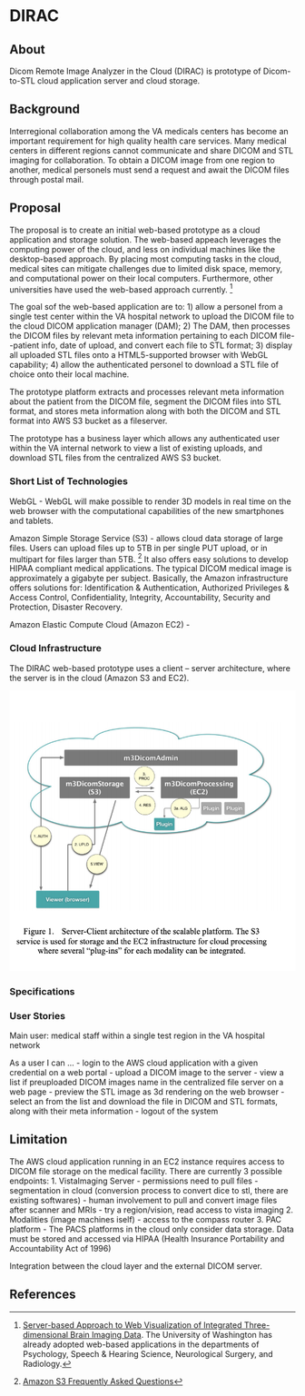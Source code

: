 # DIRAC

## About 
Dicom Remote Image Analyzer in the Cloud (DIRAC) is prototype of Dicom-to-STL cloud application server and cloud storage.

## Background

Interregional collaboration among the VA medicals centers has become an important requirement for high quality health care services.  Many medical centers in different regions cannot communicate and share DICOM and STL imaging for collaboration.  To obtain a DICOM image from one region to another, medical personels must send a request and await the DICOM files through postal mail. 

## Proposal

The proposal is to create an initial web-based prototype as a cloud application and storage solution. The web-based appeach leverages the computing power of the cloud, and less on individual machines like the desktop-based approach. By placing most computing tasks in the cloud, medical sites can mitigate challenges due to limited disk space, memory, and computational power on their local computers.  Furthermore, other universities have used the web-based approach currently. [^2]

The goal sof the web-based application are to: 1) allow a personel from a single test center within the VA hospital network to upload the DICOM file to the cloud DICOM application manager (DAM); 2) The DAM, then processes the DICOM files by relevant meta information pertaining to each DICOM file--patient info, date of upload, and convert each file to STL format; 3) display all uploaded STL files onto a HTML5-supported browser with WebGL capability; 4) allow the authenticated personel to download a STL file of choice onto their local machine.

The prototype platform extracts and processes relevant meta information about the patient from the DICOM file, segment the DICOM files into STL format, and stores meta information along with both the DICOM and STL format into AWS S3 bucket as a fileserver.  

The prototype has a business layer which allows any authenticated user within the VA internal network to view a list of existing uploads, and download STL files from the centralized AWS S3 bucket.


### Short List of Technologies

WebGL -  WebGL will make possible to render 3D models in real time on the web browser with the computational capabilities of the new smartphones and tablets.    


Amazon Simple Storage Service (S3) - allows cloud data storage of large files.  Users can upload files up to 5TB in per single PUT upload, or in multipart for files larger than 5TB. [^1] It also offers easy solutions to develop HIPAA compliant medical applications. The typical DICOM medical image is approximately a gigabyte per subject. Basically, the Amazon infrastructure offers solutions for: Identification & Authentication, Authorized Privileges & Access Control, Confidentiality, Integrity, Accountability, Security and Protection, Disaster Recovery.

Amazon Elastic Compute Cloud (Amazon EC2) - 


### Cloud Infrastructure

The DIRAC web-based prototype uses a client – server architecture, where the server is in the cloud (Amazon S3 and EC2). 

![web app dicom](img/web-app-dicom.png)

### Specifications

### User Stories

Main user: medical staff within a single test region in the VA hospital network

As a user I can ...
	- login to the AWS cloud application with a given credential on a web portal
	- upload a DICOM image to the server 
	- view a list if preuploaded DICOM images name in the centralized file server on a web page
	- preview the STL image as 3d rendering on the web browser
	- select an from the list and download the file in DICOM and STL formats, along with their meta information
	- logout of the system


## Limitation

The AWS cloud application running in an EC2 instance requires access to DICOM file storage on the medical facility.  There are currently 3 possible endpoints:
	1. VistaImaging Server
		- permissions need to pull files
		- segmentation in cloud (conversion process to convert dice to stl, there are existing softwares)
		- human involvement to pull and convert image files after scanner and MRIs
		- try a region/vision, read access to vista imaging
	2. Modalities (image machines iself) 
		- access to the compass router
	3. PAC platform  - 
		The PACS platforms in the cloud only consider data storage. Data must be stored and accessed via HIPAA (Health Insurance Portability and Accountability Act of 1996) 

Integration between the cloud layer and the external DICOM server.


## References

[^1]: [Amazon S3 Frequently Asked Questions](https://aws.amazon.com/s3/faqs/)   
[^2]: [Server-based Approach to Web Visualization of Integrated Three-dimensional Brain Imaging Data](https://www.ncbi.nlm.nih.gov/pmc/articles/PMC551546/). The University of Washington has already adopted web-based applications in the departments of Psychology, Speech & Hearing Science, Neurological Surgery, and Radiology.
